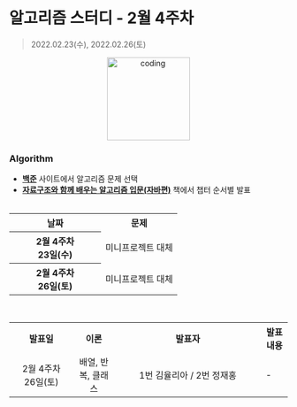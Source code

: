 # 알고리즘 스터디 - 2월 4주차

> 2022.02.23(수), 2022.02.26(토)

<p align="center">
  <img src="https://user-images.githubusercontent.com/66001046/152260938-51b1334f-297f-4092-8f37-f02dc9cd3a07.png" alt="coding" width="150px" />
</p>



### Algorithm

- [**백준**](https://www.acmicpc.net/) 사이트에서 알고리즘 문제 선택
- [**자료구조와 함께 배우는 알고리즘 입문(자바편)**](https://www.easyspub.co.kr/) 책에서 챕터 순서별 발표<br><br>
<table>
	<tr>
		<th align="center">날짜</th>
		<th align="center">문제</th>
	</tr>
	<tr>
		<th align="center" width="150px">
		2월 4주차<br>23일(수)
		</th>
		<td> 미니프로젝트 대체 </td>
	</tr>
	<tr>
		<th align="center" width="150px">
		2월 4주차<br>26일(토)
		</th>
		<td> 미니프로젝트 대체</td>
	</tr>
	
</table>
<br>
<table>
	<tr>
		<th>발표일</th>
		<th>이론</th>
		<th width="250px">발표자</th>
		<th>발표내용</th>
	</tr>
	<tr>
		<td align="center" width="100px">2월 4주차<br>26일(토)</td>
		<td align="center">배열, 반복, 클래스</td>
		<td align="center">1번 김율리아 / 2번 정재홍</td>
		<td>-</td>
</table>

